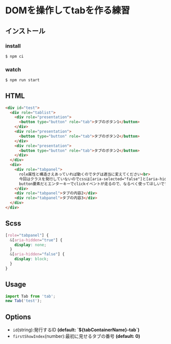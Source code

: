 # DOMを操作してtabを作る練習

## インストール

### install
```zsh
$ npm ci
```
### watch
```zsh
$ npm run start
```


## HTML
```html
<div id="test">
  <div role="tablist">
    <div role="presentation">
      <button type="button" role="tab">タブのボタン1</button>
    </div>
    <div role="presentation">
      <button type="button" role="tab">タブのボタン2</button>
    </div>
    <div role="presentation">
      <button type="button" role="tab">タブのボタン2</button>
    </div>
  </div>
  <div>
    <div role="tabpanel">
      role属性と構造さえあっていれば動くのでタグは適当に変えてください<br>
      今回はクラスを発行していないのでcssは[aria-selected="false"]と[aria-hidden="true"]でopen,closeを判定してください<br>
      button要素だとエンターキーでclickイベントが走るので、なるべく使ってほしいです。
    </div>
    <div role="tabpanel">タブの内容2</div>
    <div role="tabpanel">タブの内容3</div>
  </div>
</div>
```

## Scss
```scss
[role="tabpanel"] {
  &[aria-hidden="true"] {
    display: none;
  }
  &[aria-hidden="false"] {
    display: block;
  }
}
```

## Usage
```javascript
import Tab from 'tab';
new Tab('test');
```

## Options
- `id`(string):発行するID **(default: \`${tabContainerName}-tab\`)**
- `firstShowIndex`(number):最初に見せるタブの番号 **(default: 0)**